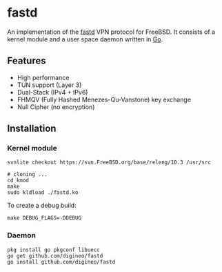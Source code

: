 # fastd

An implementation of the [fastd](https://projects.universe-factory.net/projects/fastd/wiki) VPN protocol for FreeBSD.
It consists of a kernel module and a user space daemon written in [Go](https://golang.org/).

## Features

* High performance
* TUN support (Layer 3)
* Dual-Stack (IPv4 + IPv6)
* FHMQV (Fully Hashed Menezes-Qu-Vanstone) key exchange
* Null Cipher (no encryption)


## Installation

### Kernel module

    svnlite checkout https://svn.FreeBSD.org/base/releng/10.3 /usr/src

    # cloning ...
    cd kmod
    make
    sudo kldload ./fastd.ko

To create a debug build:

    make DEBUG_FLAGS=-DDEBUG

### Daemon

    pkg install go pkgconf libuecc
    go get github.com/digineo/fastd
    go install github.com/digineo/fastd
